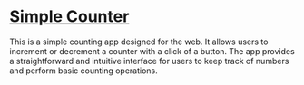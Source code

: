 # [Simple Counter](https://a-isaiahharvey.github.io/simple-counter-webapp/)

This is a simple counting app designed for the web. It allows users to increment or decrement a counter with a click of a button. The app provides a straightforward and intuitive interface for users to keep track of numbers and perform basic counting operations.


